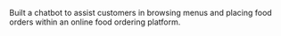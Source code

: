 Built a chatbot to assist customers in browsing menus and placing food orders within an online food ordering platform.
